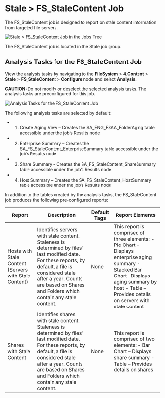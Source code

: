 # Stale > FS_StaleContent Job

The FS_StaleContent job is designed to report on stale content information from targeted file
servers.

![Stale > FS_StaleContent Job in the Jobs Tree](/img/versioned_docs/accessanalyzer_11.6/accessanalyzer/solutions/filesystem/content/stalejobstree.webp)

The FS_StaleContent job is located in the Stale job group.

## Analysis Tasks for the FS_StaleContent Job

View the analysis tasks by navigating to the **FileSystem** > **4.Content** > **Stale** >
**FS_StaleContent** > **Configure** node and select **Analysis**.

**CAUTION:** Do not modify or deselect the selected analysis tasks. The analysis tasks are
preconfigured for this job.

![Analysis Tasks for the FS_StaleContent Job](/img/versioned_docs/accessanalyzer_11.6/accessanalyzer/solutions/filesystem/content/stalecontentanalysis.webp)

The following analysis tasks are selected by default:

-   1. Create Aging View – Creates the SA_ENG_FSAA_FolderAging table accessible under the job’s
       Results node
-   2. Enterprise Summary – Creates the SA_FS_StaleContent_EnterpriseSummary table accessible under
       the job’s Results node
-   3. Share Summary – Creates the SA_FS_StaleContent_ShareSummary table accessible under the job’s
       Results node
-   4. Host Summary – Creates the SA_FS_StaleContent_HostSummary table accessible under the job’s
       Results node

In addition to the tables created by the analysis tasks, the FS_StaleContent job produces the
following pre-configured reports:

| Report                                                | Description                                                                                                                                                                                                                                  | Default Tags | Report Elements                                                                                                                                                                                          |
| ----------------------------------------------------- | -------------------------------------------------------------------------------------------------------------------------------------------------------------------------------------------------------------------------------------------- | ------------ | -------------------------------------------------------------------------------------------------------------------------------------------------------------------------------------------------------- |
| Hosts with Stale Content (Servers with Stale Content) | Identifies servers with stale content. Staleness is determined by files' last modified date. For these reports, by default, a file is considered stale after a year. Counts are based on Shares and Folders which contain any stale content. | None         | This report is comprised of three elements: - Pie Chart – Displays enterprise aging summary - Stacked Bar Chart– Displays aging summary by host - Table – Provides details on servers with stale content |
| Shares with Stale Content                             | Identifies shares with stale content. Staleness is determined by files' last modified date. For these reports, by default, a file is considered stale after a year. Counts are based on Shares and Folders which contain any stale content.  | None         | This report is comprised of two elements: - Bar Chart – Displays share summary - Table – Provides details on shares                                                                                      |
